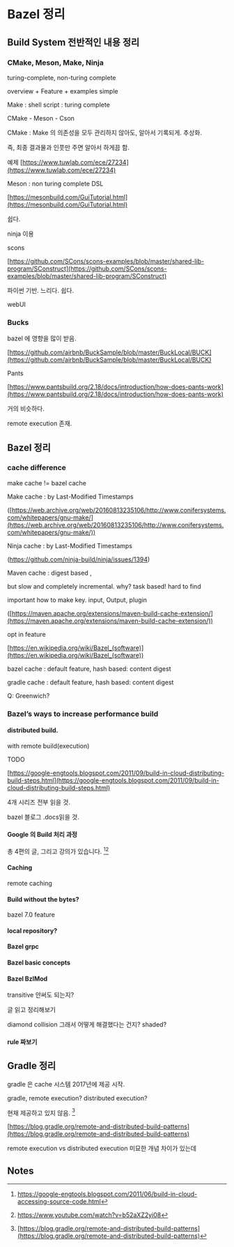 

# Bazel 정리 


## Build System 전반적인 내용 정리


### CMake, Meson, Make, Ninja


turing-complete, non-turing complete

overview + Feature + examples simple 

Make : shell script : turing complete

CMake - Meson - Cson

CMake : Make 의 의존성을 모두 관리하지 않아도, 알아서 기록되게. 추상화. 

즉, 최종 결과물과 인풋만 주면 알아서 하게끔 함. 

예제 [https://www.tuwlab.com/ece/27234](https://www.tuwlab.com/ece/27234)

Meson : non turing complete DSL

[https://mesonbuild.com/GuiTutorial.html](https://mesonbuild.com/GuiTutorial.html)

쉽다.  

ninja 이용

scons

[https://github.com/SCons/scons-examples/blob/master/shared-lib-program/SConstruct](https://github.com/SCons/scons-examples/blob/master/shared-lib-program/SConstruct)

파이썬 기반. 느리다. 쉽다. 

webUI


### Bucks

bazel 에 영향을 많이 받음. 

[https://github.com/airbnb/BuckSample/blob/master/BuckLocal/BUCK](https://github.com/airbnb/BuckSample/blob/master/BuckLocal/BUCK)

Pants

[https://www.pantsbuild.org/2.18/docs/introduction/how-does-pants-work](https://www.pantsbuild.org/2.18/docs/introduction/how-does-pants-work)

거의 비슷하다. 

remote execution 존재. 


## Bazel 정리


### cache difference

make cache != bazel cache

Make cache : by Last-Modified Timestamps

([https://web.archive.org/web/20160813235106/http://www.conifersystems.com/whitepapers/gnu-make/](https://web.archive.org/web/20160813235106/http://www.conifersystems.com/whitepapers/gnu-make/))

Ninja cache : by Last-Modified Timestamps

(https://github.com/ninja-build/ninja/issues/1394)

Maven cache : digest based , 

  but slow and completely incremental. why? task based! hard to find

important how to make key. input, Output, plugin

([https://maven.apache.org/extensions/maven-build-cache-extension/](https://maven.apache.org/extensions/maven-build-cache-extension/))

opt in feature

[https://en.wikipedia.org/wiki/Bazel_(software)](https://en.wikipedia.org/wiki/Bazel_(software))

bazel cache : default feature, hash based: content digest

gradle cache : default feature, hash based: content digest

Q: Greenwich?


### Bazel’s ways to increase performance build 


#### distributed build. 

with remote build(execution)

TODO

[https://google-engtools.blogspot.com/2011/09/build-in-cloud-distributing-build-steps.html](https://google-engtools.blogspot.com/2011/09/build-in-cloud-distributing-build-steps.html)

4개 시리즈 전부 읽을 것. 

bazel 블로그 .docs읽을 것. 


#### Google 의 Build 처리 과정

총 4편의 글, 그리고 강의가 있습니다. [^1][^2]


#### Caching

remote caching


#### Build without the bytes?

bazel 7.0 feature


#### local repository?


#### Bazel grpc


#### Bazel basic concepts


#### Bazel BzlMod

transitive 안써도 되는지?

글 읽고 정리해보기

diamond collision 그래서 어떻게 해결했다는 건지? shaded?


#### rule 짜보기


## Gradle 정리

gradle 은 cache 시스템 2017년에 제공 시작. 

gradle, remote execution? distributed execution?

현재 제공하고 있지 않음. [^3]

[https://blog.gradle.org/remote-and-distributed-build-patterns](https://blog.gradle.org/remote-and-distributed-build-patterns)

remote execution vs distributed execution  미묘한 개념 차이가 있는데


<!-- Footnotes themselves at the bottom. -->
## Notes

[^1]:
     https://google-engtools.blogspot.com/2011/06/build-in-cloud-accessing-source-code.html

[^2]:
     https://www.youtube.com/watch?v=b52aXZ2yi08

[^3]:
     [https://blog.gradle.org/remote-and-distributed-build-patterns](https://blog.gradle.org/remote-and-distributed-build-patterns)
